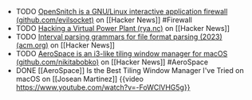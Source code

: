 - TODO [OpenSnitch is a GNU/Linux interactive application firewall (github.com/evilsocket)](https://news.ycombinator.com/item?id=41209688) on [[Hacker News]] #Firewall
- TODO [Hacking a Virtual Power Plant (rya.nc)](https://news.ycombinator.com/item?id=41194929) on [[Hacker News]]
- TODO [Interval parsing grammars for file format parsing (2023) (acm.org)](https://news.ycombinator.com/item?id=41211039) on [[Hacker News]]
- TODO [AeroSpace is an i3-like tiling window manager for macOS (github.com/nikitabobko)](https://news.ycombinator.com/item?id=40596689) on [[Hacker News]] #AeroSpace
- DONE [[AeroSpace]] Is the Best Tiling Window Manager I've Tried on macOS on [[Josean Martinez]]
  {{video https://www.youtube.com/watch?v=-FoWClVHG5g}}